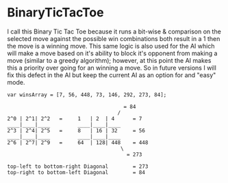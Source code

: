 # BinaryTicTacToe
I call this Binary Tic Tac Toe because it runs a bit-wise & comparison on the selected move against the possible win combinations
both result in a 1 then the move is a winning move. This same logic is also used for the AI which will make a move based on it's ability
to block it's opponent from making a move (similar to a greedy algorithm); however, at this point the AI makes this a priority over going
for an winning a move. So in future versions I will fix this defect in the AI but keep the current AI as an option for and "easy" mode.
```
var winsArray = [7, 56, 448, 73, 146, 292, 273, 84];

                                      = 84
                                    /
2^0 | 2^1| 2^2   =     1   | 2  | 4      = 7
____|____|____         ____|____|____
2^3 | 2^4| 2^5   =     8   | 16 | 32     = 56        
____|____|____         ____|____|____
2^6 | 2^7| 2^9   =     64  | 128| 448    = 448
                                     \
                                       = 273

top-left to bottom-right Diagonal        = 273
top-right to bottom-left Diagonal        = 84   
